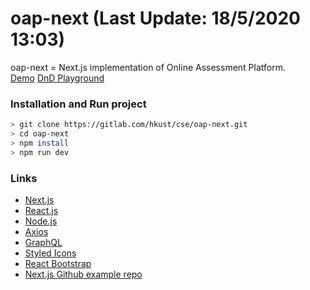# oap-next (Last Update: 18/5/2020 13:03)
oap-next = Next.js implementation of Online Assessment Platform.\
[Demo](http://100.125.62.114:3000)
[DnD Playground](http://100.125.62.114:3000/coursework/1/playground)

### Installation and Run project
```sh
> git clone https://gitlab.com/hkust/cse/oap-next.git
> cd oap-next
> npm install
> npm run dev
```

### Links
* [Next.js](https://nextjs.org/)
* [React.js](https://reactjs.org/)
* [Node.js](https://nodejs.org/en/)
* [Axios](https://github.com/axios/axios)
* [GraphQL](https://www.apollographql.com/)
* [Styled Icons](https://styled-icons.js.org/)
* [React Bootstrap](https://react-bootstrap.github.io/)
* [Next.js Github example repo](https://github.com/zeit/next.js/tree/canary/examples)
